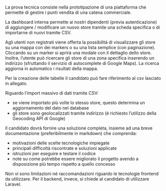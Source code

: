 La prova tecnica consiste nella prototipazione di una piattaforma che permette di gestire i punti vendita di una catena commerciale.

La dashboard interna permette ai nostri dipendenti (previa autenticazione) di aggiungere / modificare un nuovo store tramite una scheda specifica o di importarne di nuovi tramite CSV.

Agli utenti non registrati viene offerta la possibilità di visualizzare gli store su una mappa con dei markers o su una lista semplice (con paginazione). Cliccando su un marker si aprirà una modale con il dettaglio dello store. Inoltre, l’utente può ricercare gli store di una zona specifica inserendo un indirizzo (sfruttando il servizio di autocomplete di Google Maps). La ricerca aggiorna in automatico i risultati della mappa.

Per la creazione delle tabelle il candidato può fare riferimento al csv lasciato in allegato.

Riguardo l’import massivo di dati tramite CSV:
- se viene importato più volte lo stesso store, questo determina un aggiornamento del dato nel database
- gli store sono geolocalizzati tramite indirizzo (è richiesto l’utilizzo della Geocoding API di Google)

Il candidato dovrà fornire una soluzione completa, insieme ad una breve documentazione (preferibilmente in markdown) che comprenda:
- motivazioni delle scelte tecnologiche impiegate
- principali difficoltà riscontrate e soluzioni applicate
- istruzioni per eseguire e testare il codice
- note su come potrebbe essere migliorato il progetto avendo a disposizione più tempo rispetto a quello concesso

Non vi sono limitazioni né raccomandazioni riguardo le tecnologie frontend da utilizzare. Per il backend, invece, si chiede al candidato di utilizzare Laravel.
